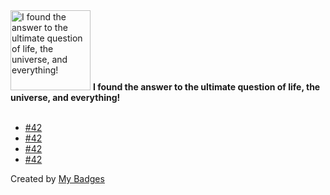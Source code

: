 <img src="https://my-badges.github.io/my-badges/the-ultimate-question.png" alt="I found the answer to the ultimate question of life, the universe, and everything!" title="I found the answer to the ultimate question of life, the universe, and everything!" width="128">
<strong>I found the answer to the ultimate question of life, the universe, and everything!</strong>
<br><br>

- <a href="https://github.com/DFRobot/uPyCraft/issues/42">#42</a>
- <a href="https://github.com/clockworkpi/DevTerm/issues/42">#42</a>
- <a href="https://github.com/mastodon/blog/issues/42">#42</a>
- <a href="https://github.com/BasixKOR/awesome-activitypub/issues/42">#42</a>


Created by <a href="https://github.com/my-badges/my-badges">My Badges</a>